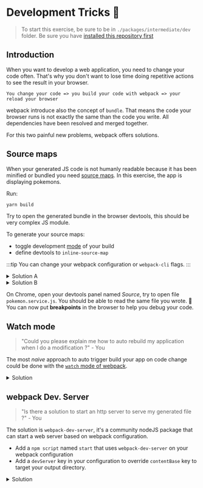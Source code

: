 # Development Tricks :rocket:

> To start this exercise, be sure to be in `./packages/intermediate/dev` folder.
> Be sure you have [installed this repository first](../README.md#install)

## Introduction

When you want to develop a web application, you need to change your code often.
That's why you don't want to lose time doing repetitive actions to see the result in your browser.

```
You change your code => you build your code with webpack => your reload your browser
```

webpack introduce also the concept of `bundle`.
That means the code your browser runs is not exactly the same than the code you write.
All dependencies have been resolved and merged together.

For this two painful new problems, webpack offers solutions.

## Source maps

When your generated JS code is not humanly readable because it has been minified or bundled you need [source maps](https://developer.mozilla.org/en-US/docs/Tools/Debugger/How_to/Use_a_source_map).
In this exercise, the app is displaying pokemons.

Run:

```bash
yarn build
```

Try to open the generated bundle in the browser devtools, this should be very complex JS module.

To generate your source maps:

- toggle development [mode](https://webpack.js.org/concepts/mode) of your build
- define devtools to `inline-source-map`

:::tip
You can change your webpack configuration or `webpack-cli` flags.
:::

<details>
<summary>Solution A</summary>

```js{5,6}
const path = require("path");
const HtmlWebpackPlugin = require("html-webpack-plugin");

module.exports = {
  mode: "development",
  devtool: "inline-source-map",
  entry: "./src/main.js", // The source module of our dependency graph
  output: {
    // Configuration of what we tell webpack to generate (here, a ./dist/main.js file)
    filename: "main.bundle.js",
    path: path.resolve(__dirname, "dist")
  },
  module: {
    rules: [
      {
        test: /\.jpg$/,
        use: [
          {
            loader: "file-loader",
            options: {
              outputPath: "assets",
              publicPath: "dist/assets"
            }
          }
        ]
      },
      {
        test: /\.css$/,
        use: ["style-loader", "css-loader"]
      }
    ]
  },
  plugins: [
    new HtmlWebpackPlugin({
      template: "./src/index.html"
    })
  ]
};
```

</details>

<details>
<summary>Solution B</summary>

```json{20}
{
  "name": "@intermediate/dev",
  "version": "1.0.0",
  "license": "MIT",
  "private": true,
  "dependencies": {
    "bulma": "^0.7.2",
    "lodash": "^4.17.11"
  },
  "devDependencies": {
    "webpack": "^4.28.4",
    "webpack-cli": "^3.2.1",
    "file-loader": "^3.0.1",
    "css-loader": "^2.1.0",
    "style-loader": "^0.23.1",
    "html-webpack-plugin": "^3.2.0",
    "clean-webpack-plugin": "^1.0.0"
  },
  "scripts": {
    "build": "webpack --progress --mode development --devtool inline-source-map"
  }
}
```

</details>

On Chrome, open your devtools panel named _Source_, try to open file `pokemon.service.js`.
You should be able to read the same file you wrote. :tada:
You can now put **breakpoints** in the browser to help you debug your code.

## Watch mode

> "Could you please explain me how to auto rebuild my application when I do a modification ?" - You

The most _naive_ approach to auto trigger build your app on code change could be done with the [`watch` mode of webpack](https://webpack.js.org/configuration/watch/).

<details>
<summary>Solution</summary>

```json{20}
{
  "name": "@intermediate/dev",
  "version": "1.0.0",
  "license": "MIT",
  "private": true,
  "dependencies": {
    "bulma": "^0.7.2",
    "lodash": "^4.17.11"
  },
  "devDependencies": {
    "webpack": "^4.28.4",
    "webpack-cli": "^3.2.1",
    "file-loader": "^3.0.1",
    "css-loader": "^2.1.0",
    "style-loader": "^0.23.1",
    "html-webpack-plugin": "^3.2.0",
    "clean-webpack-plugin": "^1.0.0"
  },
  "scripts": {
    "build": "webpack --progress --mode development --devtool inline-source-map --watch"
  }
}
```

</details>

## webpack Dev. Server

> "Is there a solution to start an http server to serve my generated file ?" - You

The solution is `webpack-dev-server`, it's a community nodeJS package that can start a web server based on webpack configuration.

- Add a `npm script` named `start` that uses `webpack-dev-server` on your webpack configuration
- Add a `devServer` key in your configuration to override `contentBase` key to target your output directory.

<details>
<summary>Solution</summary>

```js{5-7}
const path = require("path");
const HtmlWebpackPlugin = require("html-webpack-plugin");

module.exports = {
  devServer: {
    contentBase: "./dist"
  },
  entry: "./src/main.js", // The source module of our dependency graph
  output: {
    // Configuration of what we tell webpack to generate (here, a ./dist/main.js file)
    filename: "main.bundle.js",
    path: path.resolve(__dirname, "dist")
  },
  module: {
    rules: [
      {
        test: /\.jpg$/,
        use: [
          {
            loader: "file-loader",
            options: {
              outputPath: "assets",
              publicPath: "dist/assets"
            }
          }
        ]
      },
      {
        test: /\.css$/,
        use: ["style-loader", "css-loader"]
      }
    ]
  },
  plugins: [
    new HtmlWebpackPlugin({
      template: "./src/index.html"
    })
  ]
};
```

</details>
